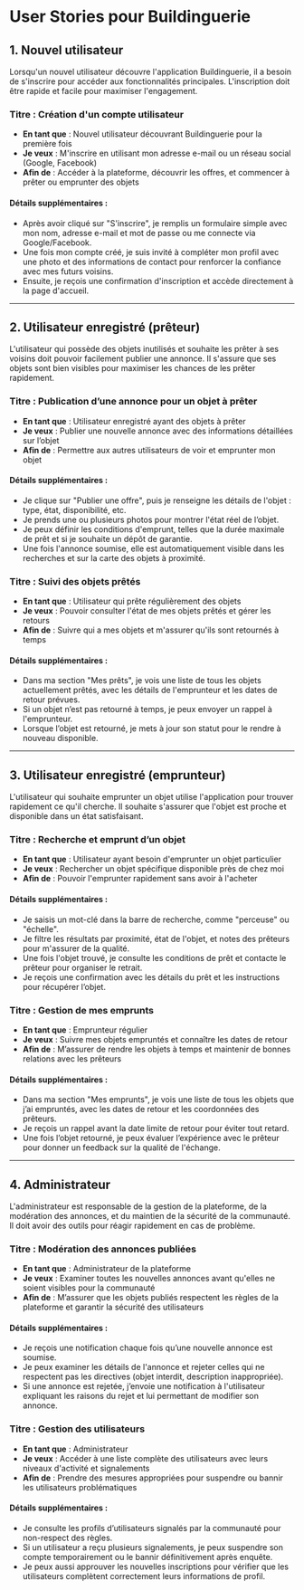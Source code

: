 
# User Stories pour Buildinguerie

## 1. Nouvel utilisateur

Lorsqu'un nouvel utilisateur découvre l'application Buildinguerie, il a besoin de s'inscrire pour accéder aux fonctionnalités principales. L'inscription doit être rapide et facile pour maximiser l'engagement.

### Titre : Création d'un compte utilisateur
- **En tant que** : Nouvel utilisateur découvrant Buildinguerie pour la première fois
- **Je veux** : M'inscrire en utilisant mon adresse e-mail ou un réseau social (Google, Facebook)
- **Afin de** : Accéder à la plateforme, découvrir les offres, et commencer à prêter ou emprunter des objets

#### Détails supplémentaires :
- Après avoir cliqué sur "S'inscrire", je remplis un formulaire simple avec mon nom, adresse e-mail et mot de passe ou me connecte via Google/Facebook.
- Une fois mon compte créé, je suis invité à compléter mon profil avec une photo et des informations de contact pour renforcer la confiance avec mes futurs voisins.
- Ensuite, je reçois une confirmation d'inscription et accède directement à la page d'accueil.

---

## 2. Utilisateur enregistré (prêteur)

L'utilisateur qui possède des objets inutilisés et souhaite les prêter à ses voisins doit pouvoir facilement publier une annonce. Il s'assure que ses objets sont bien visibles pour maximiser les chances de les prêter rapidement.

### Titre : Publication d’une annonce pour un objet à prêter
- **En tant que** : Utilisateur enregistré ayant des objets à prêter
- **Je veux** : Publier une nouvelle annonce avec des informations détaillées sur l’objet
- **Afin de** : Permettre aux autres utilisateurs de voir et emprunter mon objet

#### Détails supplémentaires :
- Je clique sur "Publier une offre", puis je renseigne les détails de l'objet : type, état, disponibilité, etc.
- Je prends une ou plusieurs photos pour montrer l'état réel de l’objet.
- Je peux définir les conditions d'emprunt, telles que la durée maximale de prêt et si je souhaite un dépôt de garantie.
- Une fois l'annonce soumise, elle est automatiquement visible dans les recherches et sur la carte des objets à proximité.

### Titre : Suivi des objets prêtés
- **En tant que** : Utilisateur qui prête régulièrement des objets
- **Je veux** : Pouvoir consulter l'état de mes objets prêtés et gérer les retours
- **Afin de** : Suivre qui a mes objets et m'assurer qu'ils sont retournés à temps

#### Détails supplémentaires :
- Dans ma section "Mes prêts", je vois une liste de tous les objets actuellement prêtés, avec les détails de l'emprunteur et les dates de retour prévues.
- Si un objet n’est pas retourné à temps, je peux envoyer un rappel à l'emprunteur.
- Lorsque l’objet est retourné, je mets à jour son statut pour le rendre à nouveau disponible.

---

## 3. Utilisateur enregistré (emprunteur)

L'utilisateur qui souhaite emprunter un objet utilise l'application pour trouver rapidement ce qu'il cherche. Il souhaite s'assurer que l'objet est proche et disponible dans un état satisfaisant.

### Titre : Recherche et emprunt d’un objet
- **En tant que** : Utilisateur ayant besoin d'emprunter un objet particulier
- **Je veux** : Rechercher un objet spécifique disponible près de chez moi
- **Afin de** : Pouvoir l'emprunter rapidement sans avoir à l'acheter

#### Détails supplémentaires :
- Je saisis un mot-clé dans la barre de recherche, comme "perceuse" ou "échelle".
- Je filtre les résultats par proximité, état de l'objet, et notes des prêteurs pour m'assurer de la qualité.
- Une fois l'objet trouvé, je consulte les conditions de prêt et contacte le prêteur pour organiser le retrait.
- Je reçois une confirmation avec les détails du prêt et les instructions pour récupérer l’objet.

### Titre : Gestion de mes emprunts
- **En tant que** : Emprunteur régulier
- **Je veux** : Suivre mes objets empruntés et connaître les dates de retour
- **Afin de** : M’assurer de rendre les objets à temps et maintenir de bonnes relations avec les prêteurs

#### Détails supplémentaires :
- Dans ma section "Mes emprunts", je vois une liste de tous les objets que j’ai empruntés, avec les dates de retour et les coordonnées des prêteurs.
- Je reçois un rappel avant la date limite de retour pour éviter tout retard.
- Une fois l’objet retourné, je peux évaluer l’expérience avec le prêteur pour donner un feedback sur la qualité de l'échange.

---

## 4. Administrateur

L'administrateur est responsable de la gestion de la plateforme, de la modération des annonces, et du maintien de la sécurité de la communauté. Il doit avoir des outils pour réagir rapidement en cas de problème.

### Titre : Modération des annonces publiées
- **En tant que** : Administrateur de la plateforme
- **Je veux** : Examiner toutes les nouvelles annonces avant qu'elles ne soient visibles pour la communauté
- **Afin de** : M’assurer que les objets publiés respectent les règles de la plateforme et garantir la sécurité des utilisateurs

#### Détails supplémentaires :
- Je reçois une notification chaque fois qu’une nouvelle annonce est soumise.
- Je peux examiner les détails de l'annonce et rejeter celles qui ne respectent pas les directives (objet interdit, description inappropriée).
- Si une annonce est rejetée, j’envoie une notification à l'utilisateur expliquant les raisons du rejet et lui permettant de modifier son annonce.

### Titre : Gestion des utilisateurs
- **En tant que** : Administrateur
- **Je veux** : Accéder à une liste complète des utilisateurs avec leurs niveaux d'activité et signalements
- **Afin de** : Prendre des mesures appropriées pour suspendre ou bannir les utilisateurs problématiques

#### Détails supplémentaires :
- Je consulte les profils d’utilisateurs signalés par la communauté pour non-respect des règles.
- Si un utilisateur a reçu plusieurs signalements, je peux suspendre son compte temporairement ou le bannir définitivement après enquête.
- Je peux aussi approuver les nouvelles inscriptions pour vérifier que les utilisateurs complètent correctement leurs informations de profil.
